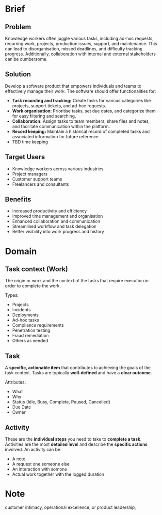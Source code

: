 # Brief

## Problem

Knowledge workers often juggle various tasks, including ad-hoc requests, recurring work, projects, production issues, support, and maintenance. This can lead to disorganisation, missed deadlines, and difficulty tracking progress. Additionally, collaboration with internal and external stakeholders can be cumbersome.

## Solution

Develop a software product that empowers individuals and teams to effectively manage their work. The software should offer functionalities for:

- **Task recording and tracking:** Create tasks for various categories like projects, support tickets, and ad-hoc requests.
- **Work organisation:** Prioritise tasks, set due dates, and categorize them for easy filtering and searching.
- **Collaboration:** Assign tasks to team members, share files and notes, and facilitate communication within the platform.
- **Record keeping:** Maintain a historical record of completed tasks and associated information for future reference.
- TBD time keeping

## Target Users

- Knowledge workers across various industries
- Project managers
- Customer support teams
- Freelancers and consultants

## Benefits

- Increased productivity and efficiency
- Improved time management and organisation
- Enhanced collaboration and communication
- Streamlined workflow and task delegation
- Better visibility into work progress and history

# Domain

## Task context (Work)

The origin or work and the context of the tasks that require execution in order to complete the work.

Types:

- Projects
- Incidents
- Deployments
- Ad-hoc tasks
- Compliance requirements
- Penetration testing
- Fraud remediation
- Others as needed

## Task

A **specific, actionable item** that contributes to achieving the goals of the task context. Tasks are typically **well-defined** and have a **clear outcome**.

Attributes:

- What
- Why
- Status (Idle, Busy, Complete, Paused, Cancelled)
- Due Date
- Owner

## Activity

These are the **individual steps** you need to take to **complete a task**.  Activities are the most **detailed level** and describe the **specific actions** involved. An activity can be:

- A note
- A request one someone else
- An interaction with somone
- Actual work together with the logged duration

# Note
customer intimacy, operational excellence, or product leadership,
